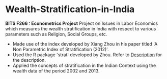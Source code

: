 # Wealth-Stratification-in-India
**BITS F266 : Econometrics Project**
Project on Issues in Labor Economics which measures the wealth stratification in India with respect to various parameters such as Religion, Social Groups, etc.<br/>
* Made use of the index developed by Xiang Zhou in his paper titled 'A Non Parametric Index of Stratification (2012)'.<br/>
* Used the R package 'strat' developed by Zhou. Refer to [Description](https://github.com/xiangzhou09/strat/blob/master/DESCRIPTION) for the description.<br/>
* Applied the concepts of stratification in the Indian Context using the wealth data of the period 2002 and 2013.<br/>
